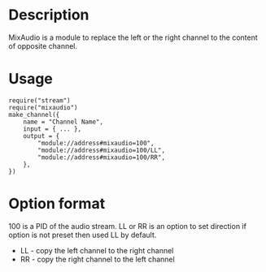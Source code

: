 # Description

MixAudio is a module to replace the left or the right channel to
the content of opposite channel.

# Usage

    require("stream")
    require("mixaudio")
    make_channel({
        name = "Channel Name",
        input = { ... },
        output = {
            "module://address#mixaudio=100",
            "module://address#mixaudio=100/LL",
            "module://address#mixaudio=100/RR",
        },
    })

# Option format

100 is a PID of the audio stream.
LL or RR is an option to set direction if option is not preset
then used LL by default.

*   LL - copy the left channel to the right channel
*   RR - copy the right channel to the left channel
